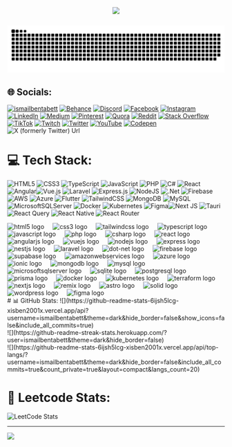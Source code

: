 <div align="center">
  <img height="200" src="https://media.licdn.com/dms/image/D4E16AQEoY-sxFLABnw/profile-displaybackgroundimage-shrink_350_1400/0/1697846332515?e=1704931200&v=beta&t=cliTXW8o2lBDSih912t7h9YTnqRtCMv-Dc3O1lFC-DU"  />
</div>

###

<img src="https://raw.githubusercontent.com/ismailbentabett/ismailbentabett/output/snake.svg" alt="Snake animation" />

###
## 🌐 Socials:
[![ismailbentabett](https://img.shields.io/badge/portfolio-ismailbentabett-blue)](https://ismailbentabett.github.io/)
[![Behance](https://img.shields.io/badge/Behance-1769ff?logo=behance&logoColor=white)](https://behance.net/ismailbentabett) [![Discord](https://img.shields.io/badge/Discord-%237289DA.svg?logo=discord&logoColor=white)](https://discord.gg/ismailbentabett) [![Facebook](https://img.shields.io/badge/Facebook-%231877F2.svg?logo=Facebook&logoColor=white)](https://facebook.com/ismailbentabett) [![Instagram](https://img.shields.io/badge/Instagram-%23E4405F.svg?logo=Instagram&logoColor=white)](https://instagram.com/ismailbentabett) [![LinkedIn](https://img.shields.io/badge/LinkedIn-%230077B5.svg?logo=linkedin&logoColor=white)](https://linkedin.com/in/ismailbentabett) [![Medium](https://img.shields.io/badge/Medium-12100E?logo=medium&logoColor=white)](https://medium.com/@ismailbentabett) [![Pinterest](https://img.shields.io/badge/Pinterest-%23E60023.svg?logo=Pinterest&logoColor=white)](https://pinterest.com/ismailbentabett) [![Quora](https://img.shields.io/badge/Quora-%23B92B27.svg?logo=Quora&logoColor=white)](https://quora.com/profile/ismailbentabett) [![Reddit](https://img.shields.io/badge/Reddit-%23FF4500.svg?logo=Reddit&logoColor=white)](https://reddit.com/user/ismailbentabett) [![Stack Overflow](https://img.shields.io/badge/-Stackoverflow-FE7A16?logo=stack-overflow&logoColor=white)](https://stackoverflow.com/users/ismailbentabett) [![TikTok](https://img.shields.io/badge/TikTok-%23000000.svg?logo=TikTok&logoColor=white)](https://tiktok.com/@ismailbentabett) [![Twitch](https://img.shields.io/badge/Twitch-%239146FF.svg?logo=Twitch&logoColor=white)](https://twitch.tv/ismailbentabett) [![Twitter](https://img.shields.io/badge/Twitter-%231DA1F2.svg?logo=Twitter&logoColor=white)](https://twitter.com/ismailbentabett) [![YouTube](https://img.shields.io/badge/YouTube-%23FF0000.svg?logo=YouTube&logoColor=white)](https://youtube.com/@ismailbentabett) [![Codepen](https://img.shields.io/badge/Codepen-000000?style=for-the-badge&logo=codepen&logoColor=white)](https://codepen.io/ismailbentabett) 
![X (formerly Twitter) Url](https://img.shields.io/twitter/follow/ismailbentabett)

# 💻 Tech Stack:
![HTML5](https://img.shields.io/badge/html5-%23E34F26.svg?style=for-the-badge&logo=html5&logoColor=white) ![CSS3](https://img.shields.io/badge/css3-%231572B6.svg?style=for-the-badge&logo=css3&logoColor=white) ![TypeScript](https://img.shields.io/badge/typescript-%23007ACC.svg?style=for-the-badge&logo=typescript&logoColor=white) ![JavaScript](https://img.shields.io/badge/javascript-%23323330.svg?style=for-the-badge&logo=javascript&logoColor=%23F7DF1E) ![PHP](https://img.shields.io/badge/php-%23777BB4.svg?style=for-the-badge&logo=php&logoColor=white) ![C#](https://img.shields.io/badge/c%23-%23239120.svg?style=for-the-badge&logo=c-sharp&logoColor=white) ![React](https://img.shields.io/badge/react-%2320232a.svg?style=for-the-badge&logo=react&logoColor=%2361DAFB) ![Angular](https://img.shields.io/badge/angular-%23DD0031.svg?style=for-the-badge&logo=angular&logoColor=white)![Vue.js](https://img.shields.io/badge/vuejs-%2335495e.svg?style=for-the-badge&logo=vuedotjs&logoColor=%234FC08D) ![Laravel](https://img.shields.io/badge/laravel-%23FF2D20.svg?style=for-the-badge&logo=laravel&logoColor=white) ![Express.js](https://img.shields.io/badge/express.js-%23404d59.svg?style=for-the-badge&logo=express&logoColor=%2361DAFB) ![NodeJS](https://img.shields.io/badge/node.js-6DA55F?style=for-the-badge&logo=node.js&logoColor=white) ![.Net](https://img.shields.io/badge/.NET-5C2D91?style=for-the-badge&logo=.net&logoColor=white) ![Firebase](https://img.shields.io/badge/firebase-%23039BE5.svg?style=for-the-badge&logo=firebase)       ![AWS](https://img.shields.io/badge/AWS-%23FF9900.svg?style=for-the-badge&logo=amazon-aws&logoColor=white) ![Azure](https://img.shields.io/badge/azure-%230072C6.svg?style=for-the-badge&logo=azure-devops&logoColor=white)   ![Flutter](https://img.shields.io/badge/Flutter-%2302569B.svg?style=for-the-badge&logo=Flutter&logoColor=white)  ![TailwindCSS](https://img.shields.io/badge/tailwindcss-%2338B2AC.svg?style=for-the-badge&logo=tailwind-css&logoColor=white)  ![MongoDB](https://img.shields.io/badge/MongoDB-%234ea94b.svg?style=for-the-badge&logo=mongodb&logoColor=white) ![MySQL](https://img.shields.io/badge/mysql-%2300f.svg?style=for-the-badge&logo=mysql&logoColor=white) ![MicrosoftSQLServer](https://img.shields.io/badge/Microsoft%20SQL%20Sever-CC2927?style=for-the-badge&logo=microsoft%20sql%20server&logoColor=white) 	 ![Docker](https://img.shields.io/badge/docker-%230db7ed.svg?style=for-the-badge&logo=docker&logoColor=white) ![Kubernetes](https://img.shields.io/badge/kubernetes-%23326ce5.svg?style=for-the-badge&logo=kubernetes&logoColor=white) ![Figma](https://img.shields.io/badge/figma-%23F24E1E.svg?style=for-the-badge&logo=figma&logoColor=white)![Next JS](https://img.shields.io/badge/Next-black?style=for-the-badge&logo=next.js&logoColor=white) ![Tauri](https://img.shields.io/badge/tauri-%2324C8DB.svg?style=for-the-badge&logo=tauri&logoColor=%23FFFFFF) ![React Query](https://img.shields.io/badge/-React%20Query-FF4154?style=for-the-badge&logo=react%20query&logoColor=white) ![React Native](https://img.shields.io/badge/react_native-%2320232a.svg?style=for-the-badge&logo=react&logoColor=%2361DAFB) ![React Router](https://img.shields.io/badge/React_Router-CA4245?style=for-the-badge&logo=react-router&logoColor=white)

<div align="left">
  <img src="https://img.shields.io/badge/HTML5-E34F26?logo=html5&logoColor=white&style=for-the-badge" height="40" alt="html5 logo"  />
  <img width="12" />
  <img src="https://img.shields.io/badge/CSS3-1572B6?logo=css3&logoColor=white&style=for-the-badge" height="40" alt="css3 logo"  />
  <img width="12" />
  <img src="https://img.shields.io/badge/Tailwind CSS-06B6D4?logo=tailwindcss&logoColor=black&style=for-the-badge" height="40" alt="tailwindcss logo"  />
  <img width="12" />
  <img src="https://img.shields.io/badge/TypeScript-3178C6?logo=typescript&logoColor=white&style=for-the-badge" height="40" alt="typescript logo"  />
  <img width="12" />
  <img src="https://img.shields.io/badge/JavaScript-F7DF1E?logo=javascript&logoColor=black&style=for-the-badge" height="40" alt="javascript logo"  />
  <img width="12" />
  <img src="https://img.shields.io/badge/PHP-777BB4?logo=php&logoColor=black&style=for-the-badge" height="40" alt="php logo"  />
  <img width="12" />
  <img src="https://img.shields.io/badge/C Sharp-239120?logo=csharp&logoColor=white&style=for-the-badge" height="40" alt="csharp logo"  />
  <img width="12" />
  <img src="https://img.shields.io/badge/React-61DAFB?logo=react&logoColor=black&style=for-the-badge" height="40" alt="react logo"  />
  <img width="12" />
  <img src="https://img.shields.io/badge/Angular-DD0031?logo=angular&logoColor=white&style=for-the-badge" height="40" alt="angularjs logo"  />
  <img width="12" />
  <img src="https://img.shields.io/badge/Vue.js-4FC08D?logo=vuedotjs&logoColor=black&style=for-the-badge" height="40" alt="vuejs logo"  />
  <img width="12" />
  <img src="https://img.shields.io/badge/Node.js-339933?logo=nodedotjs&logoColor=white&style=for-the-badge" height="40" alt="nodejs logo"  />
  <img width="12" />
  <img src="https://img.shields.io/badge/Express-000000?logo=express&logoColor=white&style=for-the-badge" height="40" alt="express logo"  />
  <img width="12" />
  <img src="https://img.shields.io/badge/NestJS-E0234E?logo=nestjs&logoColor=white&style=for-the-badge" height="40" alt="nestjs logo"  />
  <img width="12" />
  <img src="https://img.shields.io/badge/Laravel-FF2D20?logo=laravel&logoColor=white&style=for-the-badge" height="40" alt="laravel logo"  />
  <img width="12" />
  <img src="https://img.shields.io/badge/.NET-512BD4?logo=dotnet&logoColor=white&style=for-the-badge" height="40" alt="dot-net logo"  />
  <img width="12" />
  <img src="https://img.shields.io/badge/Firebase-FFCA28?logo=firebase&logoColor=black&style=for-the-badge" height="40" alt="firebase logo"  />
  <img width="12" />
  <img src="https://img.shields.io/badge/Supabase-3ECF8E?logo=supabase&logoColor=black&style=for-the-badge" height="40" alt="supabase logo"  />
  <img width="12" />
  <img src="https://img.shields.io/badge/Amazon AWS-232F3E?logo=amazonaws&logoColor=white&style=for-the-badge" height="40" alt="amazonwebservices logo"  />
  <img width="12" />
  <img src="https://img.shields.io/badge/Microsoft Azure-0078D4?logo=microsoftazure&logoColor=white&style=for-the-badge" height="40" alt="azure logo"  />
  <img width="12" />
  <img src="https://img.shields.io/badge/Ionic-3880FF?logo=ionic&logoColor=white&style=for-the-badge" height="40" alt="ionic logo"  />
  <img width="12" />
  <img src="https://img.shields.io/badge/MongoDB-47A248?logo=mongodb&logoColor=white&style=for-the-badge" height="40" alt="mongodb logo"  />
  <img width="12" />
  <img src="https://img.shields.io/badge/MySQL-4479A1?logo=mysql&logoColor=white&style=for-the-badge" height="40" alt="mysql logo"  />
  <img width="12" />
  <img src="https://img.shields.io/badge/Microsoft SQL Server-CC2927?logo=microsoftsqlserver&logoColor=white&style=for-the-badge" height="40" alt="microsoftsqlserver logo"  />
  <img width="12" />
  <img src="https://img.shields.io/badge/SQLite-003B57?logo=sqlite&logoColor=white&style=for-the-badge" height="40" alt="sqlite logo"  />
  <img width="12" />
  <img src="https://img.shields.io/badge/PostgreSQL-4169E1?logo=postgresql&logoColor=white&style=for-the-badge" height="40" alt="postgresql logo"  />
  <img width="12" />
  <img src="https://img.shields.io/badge/Prisma-2D3748?logo=prisma&logoColor=white&style=for-the-badge" height="40" alt="prisma logo"  />
  <img width="12" />
  <img src="https://img.shields.io/badge/Docker-2496ED?logo=docker&logoColor=white&style=for-the-badge" height="40" alt="docker logo"  />
  <img width="12" />
  <img src="https://img.shields.io/badge/Kubernetes-326CE5?logo=kubernetes&logoColor=white&style=for-the-badge" height="40" alt="kubernetes logo"  />
  <img width="12" />
  <img src="https://img.shields.io/badge/Terraform-7B42BC?logo=terraform&logoColor=white&style=for-the-badge" height="40" alt="terraform logo"  />
  <img width="12" />
  <img src="https://img.shields.io/badge/Next.js-000000?logo=nextdotjs&logoColor=white&style=for-the-badge" height="40" alt="nextjs logo"  />
  <img width="12" />
  <img src="https://img.shields.io/badge/Remix-000000?logo=remix&logoColor=white&style=for-the-badge" height="40" alt="remix logo"  />
  <img width="12" />
  <img src="https://img.shields.io/badge/Astro-FF5D01?logo=astro&logoColor=black&style=for-the-badge" height="40" alt="astro logo"  />
  <img width="12" />
  <img src="https://img.shields.io/badge/Solid-2C4F7C?logo=solid&logoColor=white&style=for-the-badge" height="40" alt="solid logo"  />
  <img width="12" />
  <img src="https://img.shields.io/badge/WordPress-21759B?logo=wordpress&logoColor=white&style=for-the-badge" height="40" alt="wordpress logo"  />
  <img width="12" />
  <img src="https://img.shields.io/badge/Figma-F24E1E?logo=figma&logoColor=white&style=for-the-badge" height="40" alt="figma logo"  />
</div>
# 📊 GitHub Stats: 
![](https://github-readme-stats-6ijsh5lcg-xisben2001x.vercel.app/api?username=ismailbentabett&theme=dark&hide_border=false&show_icons=false&include_all_commits=true)<br/>
![](https://github-readme-streak-stats.herokuapp.com/?user=ismailbentabett&theme=dark&hide_border=false)<br/>
![](https://github-readme-stats-6ijsh5lcg-xisben2001x.vercel.app/api/top-langs/?username=ismailbentabett&theme=dark&hide_border=false&include_all_commits=true&count_private=true&layout=compact&langs_count=20)

# 🚀 Leetcode Stats: 

![LeetCode Stats](https://leetcard.jacoblin.cool/ismailbentabett?theme=dark&font=Cherry%20Swash&ext=heatmap)

---
[![](https://visitcount.itsvg.in/api?id=ismailbentabett&icon=0&color=0)](https://visitcount.itsvg.in)


